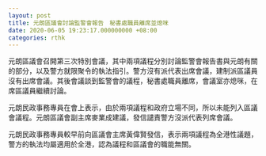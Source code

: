 ```yaml
---
layout: post
title: 元朗區議會討論監警會報告　秘書處職員離席並熄咪
date: 2020-06-05 19:23:17.000000000 +08:00
categories: rthk
---
```


元朗區議會召開第三次特別會議，其中兩項議程分別討論監警會報告書與元朗有關的部分，以及警方就限聚令的執法指引。警方沒有派代表出席會議，建制派區議員沒有出席會議。其後會議談到監警會的議程，秘書處職員離席，會議室亦熄咪，在席區議員繼續討論。

元朗民政事務專員在會上表示，由於兩項議程和政府立場不同，所以未能列入區議會議程。元朗區議會副主席麥業成建議，發信譴責警方沒派代表列席會議。

元朗民政事務專員較早前向區議會主席黃偉賢發信，表示兩項議程為全港性議題，警方的執法均屬適用於全港，認為議程和區議會的職能無關。
